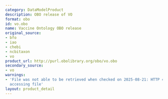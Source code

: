 ```yaml
---
category: DataModelProduct
description: OBO release of VO
format: obo
id: vo.obo
name: Vaccine Ontology OBO release
original_source:
- bfo
- iao
- chebi
- ncbitaxon
- vo
product_url: http://purl.obolibrary.org/obo/vo.obo
secondary_source:
- vo
warnings:
- 'File was not able to be retrieved when checked on 2025-08-21: HTTP 404 error when
  accessing file'
layout: product_detail
---
```

